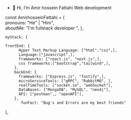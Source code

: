 - 👋 Hi, I’m Amir hossein Fattahi
 Web development 
 
 
const AmirhosseinFattahi = {     
    pronouns: "He" | "Him",     
    aboutMe: "I'm fullstack developer ",  }, 
    
    myStack: {  
   
    frontEnd: {             
          Hyper Text Markup Language: ["html","css",],  
          Language:["javascript",],
          frameworks: ["react.js", "next.js",],
          css frameworks:["bootstrap","tailwind",],  
        },         
        backEnd: {             
          frameworks: ["Express.js", "fastify",],                   
          microServiceTools: ["gRPC", "RabbitMQ", ],
          realTimeTools: ["socket.io", "webSocket"],
          DataBases: ["MongoDB", "MySQL", "neo4j"],
          API: ["postman",, "openAPI"],
        }, 
           funFact: "Bug's and Errors are my best friends" 
},
